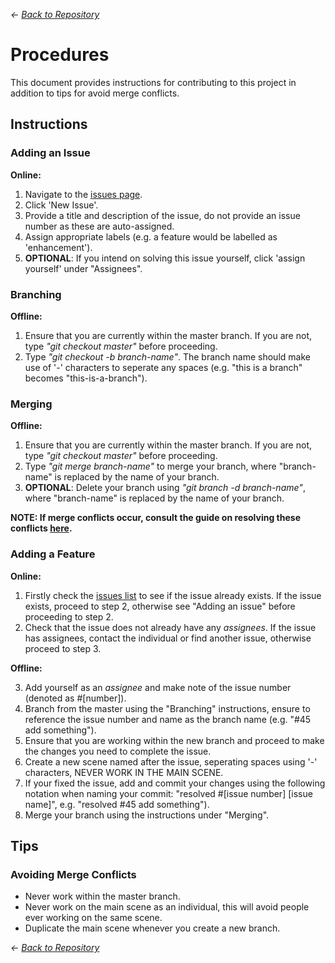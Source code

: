 *<- [Back to Repository](https://github.com/necronDOW/BoidWars)*

# Procedures
This document provides instructions for contributing to this project in addition to tips for avoid merge conflicts.

## Instructions
### Adding an Issue
**Online:**

1. Navigate to the [issues page](https://github.com/necronDOW/BoidWars/issues).
2. Click 'New Issue'.
3. Provide a title and description of the issue, do not provide an issue number as these are auto-assigned.
4. Assign appropriate labels (e.g. a feature would be labelled as 'enhancement').
5. **OPTIONAL**: If you intend on solving this issue yourself, click 'assign yourself' under "Assignees".

### Branching
**Offline:**

1. Ensure that you are currently within the master branch. If you are not, type *"git checkout master"* before proceeding.
2. Type *"git checkout -b branch-name"*. The branch name should make use of '-' characters to seperate any spaces (e.g. "this is a branch" becomes "this-is-a-branch").


### Merging
**Offline:**

1. Ensure that you are currently within the master branch. If you are not, type *"git checkout master"* before proceeding.
2. Type *"git merge branch-name"* to merge your branch, where "branch-name" is replaced by the name of your branch.
3. **OPTIONAL**: Delete your branch using *"git branch -d branch-name"*, where "branch-name" is replaced by the name of your branch.

**NOTE: If merge conflicts occur, consult the guide on resolving these conflicts [here](https://git-scm.com/book/en/v2/Git-Branching-Basic-Branching-and-Merging).**


### Adding a Feature
**Online:**

1. Firstly check the [issues list](https://github.com/necronDOW/BoidWars/issues) to see if the issue already exists. If the issue exists, proceed to step 2, otherwise see "Adding an issue" before proceeding to step 2.
2. Check that the issue does not already have any *assignees*. If the issue has assignees, contact the individual or find another issue, otherwise proceed to step 3.

**Offline:**

3. Add yourself as an *assignee* and make note of the issue number (denoted as #[number]).
4. Branch from the master using the "Branching" instructions, ensure to reference the issue number and name as the branch name (e.g. "#45 add something").
5. Ensure that you are working within the new branch and proceed to make the changes you need to complete the issue.
6. Create a new scene named after the issue, seperating spaces using '-' characters, NEVER WORK IN THE MAIN SCENE.
7. If your fixed the issue, add and commit your changes using the following notation when naming your commit: "resolved #[issue number] [issue name]", e.g. "resolved #45 add something").
8. Merge your branch using the instructions under "Merging".


## Tips
### Avoiding Merge Conflicts

* Never work within the master branch.
* Never work on the main scene as an individual, this will avoid people ever working on the same scene.
* Duplicate the main scene whenever you create a new branch.

*<- [Back to Repository](https://github.com/necronDOW/BoidWars)*
